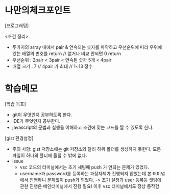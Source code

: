# 나만의체크포인트
[프로그래밍]

<조건 정리>
- 두가지의 array 내에서 pair & 연속되는 숫자를 파악하고 우선순위에 따라 우위에 있는 배열의 번호를 return // 없거나 비교 안되면 0 return
- 우선순위 : 2pair < 3pair < 연속된 숫자 5개 < 4pair
- 배열 크기 : 7 // 4pair 가 최대 // 1~13 정수





# 학습메모
[학습 목표]
- git이 무엇인지 공부하도록 한다.
- IDE가 무엇인지 공부한다.
- javascript의 문법과 실행을 이해하고 조건에 맞는 코드를 짤 수 있도록 한다.

[gist 환경설정]
- 주의 사항: gist 저장소에는 git 저장소와 달리 하위 폴더를 생성하지 못한다. 모든 파일이 하나의 폴더에 올릴 수 밖에 없다.
- issue 
    - vsc 코드의 터미널에서는 초기 세팅때 push 가 안되는 문제가 있었다. 
    - username과 password를 등록하는 과정자체가 진행되지 않았는데 본 터미널에서 진행하니 문제없이 push가 되었다. 
    -> 초기 설정과 user 등록등 셋팅에 관한 진행은 메인터미널에서 진행 필요! 이후 vsc 터미널에서도 정상 동작함


